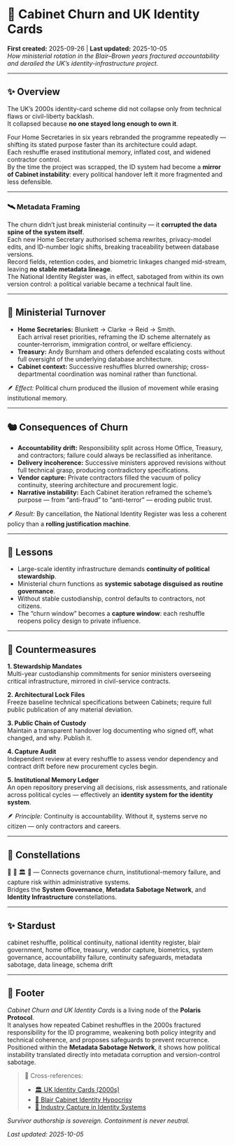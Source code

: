 # 🧩 Cabinet Churn and UK Identity Cards  
**First created:** 2025-09-26 | **Last updated:** 2025-10-05  
*How ministerial rotation in the Blair–Brown years fractured accountability and derailed the UK’s identity-infrastructure project.*  

---

## ✨ Overview  

The UK’s 2000s identity-card scheme did not collapse only from technical flaws or civil-liberty backlash.  
It collapsed because **no one stayed long enough to own it**.  

Four Home Secretaries in six years rebranded the programme repeatedly — shifting its stated purpose faster than its architecture could adapt.  
Each reshuffle erased institutional memory, inflated cost, and widened contractor control.  
By the time the project was scrapped, the ID system had become a **mirror of Cabinet instability**: every political handover left it more fragmented and less defensible.  

---

### 🛰️ Metadata Framing  

The churn didn’t just break ministerial continuity — it **corrupted the data spine of the system itself**.  
Each new Home Secretary authorised schema rewrites, privacy-model edits, and ID-number logic shifts, breaking traceability between database versions.  
Record fields, retention codes, and biometric linkages changed mid-stream, leaving **no stable metadata lineage**.  
The National Identity Register was, in effect, sabotaged from within its own version control: a political variable became a technical fault line.  

---

## 🍃 Ministerial Turnover  

- **Home Secretaries:** Blunkett → Clarke → Reid → Smith.  
  Each arrival reset priorities, reframing the ID scheme alternately as counter-terrorism, immigration control, or welfare efficiency.  
- **Treasury:** Andy Burnham and others defended escalating costs without full oversight of the underlying database architecture.  
- **Cabinet context:** Successive reshuffles blurred ownership; cross-departmental coordination was nominal rather than functional.  

🪶 *Effect:* Political churn produced the illusion of movement while erasing institutional memory.  

---

## 🐿️ Consequences of Churn  

- **Accountability drift:** Responsibility split across Home Office, Treasury, and contractors; failure could always be reclassified as inheritance.  
- **Delivery incoherence:** Successive ministers approved revisions without full technical grasp, producing contradictory specifications.  
- **Vendor capture:** Private contractors filled the vacuum of policy continuity, steering architecture and procurement logic.  
- **Narrative instability:** Each Cabinet iteration reframed the scheme’s purpose — from “anti-fraud” to “anti-terror” — eroding public trust.  

🪶 *Result:* By cancellation, the National Identity Register was less a coherent policy than a **rolling justification machine**.  

---

## 🦤 Lessons  

- Large-scale identity infrastructure demands **continuity of political stewardship**.  
- Ministerial churn functions as **systemic sabotage disguised as routine governance**.  
- Without stable custodianship, control defaults to contractors, not citizens.  
- The “churn window” becomes a **capture window**: each reshuffle reopens policy design to private influence.  

---

## 🦉 Countermeasures  

**1. Stewardship Mandates**  
Multi-year custodianship commitments for senior ministers overseeing critical infrastructure, mirrored in civil-service contracts.  

**2. Architectural Lock Files**  
Freeze baseline technical specifications between Cabinets; require full public publication of any material deviation.  

**3. Public Chain of Custody**  
Maintain a transparent handover log documenting who signed off, what changed, and why. Publish it.  

**4. Capture Audit**  
Independent review at every reshuffle to assess vendor dependency and contract drift before new procurement cycles begin.  

**5. Institutional Memory Ledger**  
An open repository preserving all decisions, risk assessments, and rationale across political cycles — effectively an **identity system for the identity system**.  

🪶 *Principle:* Continuity is accountability. Without it, systems serve no citizen — only contractors and careers.  

---

## 🌌 Constellations  

🧩 🧠 🏛️ 🔮 — Connects governance churn, institutional-memory failure, and capture risk within administrative systems.  
Bridges the **System Governance**, **Metadata Sabotage Network**, and **Identity Infrastructure** constellations.  

---

## ✨ Stardust  

cabinet reshuffle, political continuity, national identity register, blair government, home office, treasury, vendor capture, biometrics, system governance, accountability failure, continuity safeguards, metadata sabotage, data lineage, schema drift  

---

## 🏮 Footer  

*Cabinet Churn and UK Identity Cards* is a living node of the **Polaris Protocol**.  
It analyses how repeated Cabinet reshuffles in the 2000s fractured responsibility for the ID programme, weakening both policy integrity and technical coherence, and proposes safeguards to prevent recurrence.  
Positioned within the **Metadata Sabotage Network**, it shows how political instability translated directly into metadata corruption and version-control sabotage.  

> 📡 Cross-references:
> 
> - [🏛️ UK Identity Cards (2000s)](../🏛️_uk_identity_cards_2000s.md)  
> - [🦜 Blair Cabinet Identity Hypocrisy](../🦜_blair_cabinet_identity_hypocrisy.md)  
> - [💼 Industry Capture in Identity Systems](../💼_industry_capture_identity_systems.md)

*Survivor authorship is sovereign. Containment is never neutral.*  

_Last updated: 2025-10-05_
